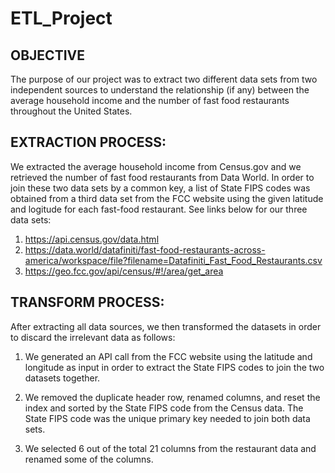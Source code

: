 # ETL_Project

## OBJECTIVE
The purpose of our project was to extract two different data sets from two independent sources to understand the relationship (if any) between the average household income and the number of fast food restaurants throughout the United States. 


## EXTRACTION PROCESS:
We extracted the average household income from Census.gov and we retrieved the number of fast food restaurants from Data World.  In order to join these two data sets by a common key, a list of State FIPS codes was obtained from a third data set from the FCC website using the given latitude and logitude for each fast-food restaurant.  See links below for our three data sets:

1) https://api.census.gov/data.html
2) https://data.world/datafiniti/fast-food-restaurants-across-america/workspace/file?filename=Datafiniti_Fast_Food_Restaurants.csv
3) https://geo.fcc.gov/api/census/#!/area/get_area

## TRANSFORM PROCESS:
After extracting all data sources, we then transformed the datasets in order to discard the irrelevant data as follows:

1) We generated an API call from the FCC website using the latitude and longitude as input in order to extract the State FIPS codes to join the two datasets together.

2) We removed the duplicate header row, renamed columns, and reset the index and sorted by the State FIPS code from the Census data.  The State FIPS code was the unique primary key needed to join both data sets.

3) We selected 6 out of the total 21 columns from the restaurant data and renamed some of the columns.

